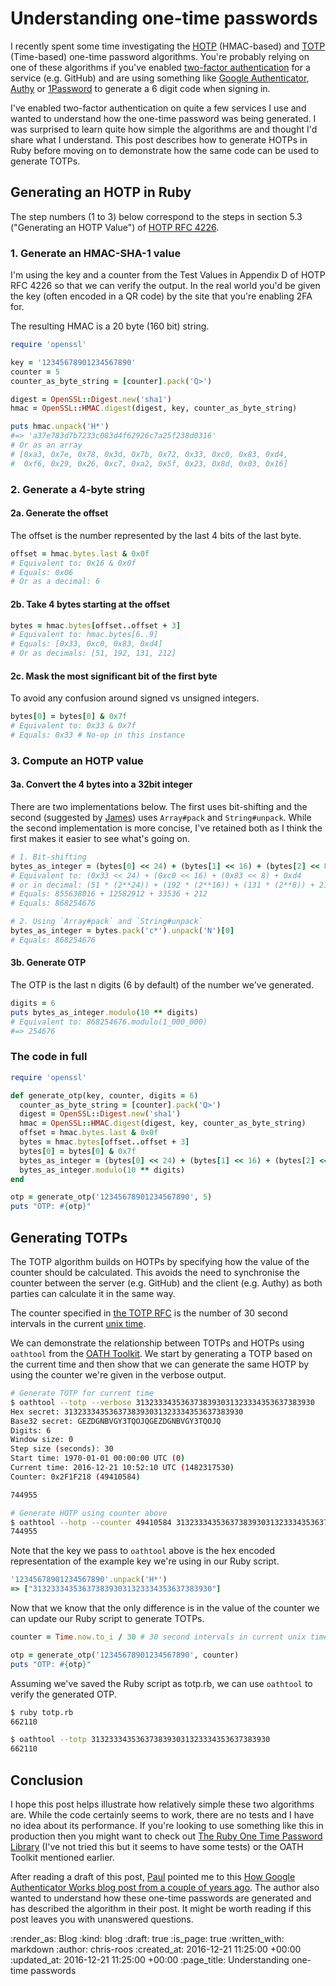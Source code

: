 # Understanding one-time passwords

I recently spent some time investigating the [HOTP][hotp] (HMAC-based) and [TOTP][totp] (Time-based) one-time password algorithms. You're probably relying on one of these algorithms if you've enabled [two-factor authentication][2fa] for a service (e.g. GitHub) and are using something like [Google Authenticator][google-authenticator], [Authy][authy] or [1Password][1password-otp] to generate a 6 digit code when signing in.

I've enabled two-factor authentication on quite a few services I use and wanted to understand how the one-time password was being generated. I was surprised to learn quite how simple the algorithms are and thought I'd share what I understand. This post describes how to generate HOTPs in Ruby before moving on to demonstrate how the same code can be used to generate TOTPs.

[1password-otp]: https://support.1password.com/one-time-passwords/
[2fa]: https://en.wikipedia.org/wiki/Multi-factor_authentication
[authy]: https://www.authy.com/
[google-authenticator]: https://en.wikipedia.org/wiki/Google_Authenticator
[hotp]: https://en.wikipedia.org/wiki/HMAC-based_One-time_Password_Algorithm
[totp]: https://en.wikipedia.org/wiki/Time-based_One-time_Password_Algorithm

## Generating an HOTP in Ruby

The step numbers (1 to 3) below correspond to the steps in section 5.3 ("Generating an HOTP Value") of [HOTP RFC 4226][rfc-4226].

### 1. Generate an HMAC-SHA-1 value

I'm using the key and a counter from the Test Values in Appendix D of HOTP RFC 4226 so that we can verify the output. In the real world you'd be given the key (often encoded in a QR code) by the site that you're enabling 2FA for.

[rfc-4226]: https://www.ietf.org/rfc/rfc4226.txt

The resulting HMAC is a 20 byte (160 bit) string.

```ruby
require 'openssl'

key = '12345678901234567890'
counter = 5
counter_as_byte_string = [counter].pack('Q>')

digest = OpenSSL::Digest.new('sha1')
hmac = OpenSSL::HMAC.digest(digest, key, counter_as_byte_string)

puts hmac.unpack('H*')
#=> 'a37e783d7b7233c083d4f62926c7a25f238d0316'
# Or as an array
# [0xa3, 0x7e, 0x78, 0x3d, 0x7b, 0x72, 0x33, 0xc0, 0x83, 0xd4,
#  0xf6, 0x29, 0x26, 0xc7, 0xa2, 0x5f, 0x23, 0x8d, 0x03, 0x16]
```

### 2. Generate a 4-byte string

#### 2a. Generate the offset

The offset is the number represented by the last 4 bits of the last byte.

```ruby
offset = hmac.bytes.last & 0x0f
# Equivalent to: 0x16 & 0x0f
# Equals: 0x06
# Or as a decimal: 6
```

#### 2b. Take 4 bytes starting at the offset

```ruby
bytes = hmac.bytes[offset..offset + 3]
# Equivalent to: hmac.bytes[6..9]
# Equals: [0x33, 0xc0, 0x83, 0xd4]
# Or as decimals: [51, 192, 131, 212]
```

#### 2c. Mask the most significant bit of the first byte

To avoid any confusion around signed vs unsigned integers.

```ruby
bytes[0] = bytes[0] & 0x7f
# Equivalent to: 0x33 & 0x7f
# Equals: 0x33 # No-op in this instance
```

### 3. Compute an HOTP value

#### 3a. Convert the 4 bytes into a 32bit integer

There are two implementations below. The first uses bit-shifting and the second (suggested by [James][james-mead]) uses `Array#pack` and `String#unpack`. While the second implementation is more concise, I've retained both as I think the first makes it easier to see what's going on.

```ruby
# 1. Bit-shifting
bytes_as_integer = (bytes[0] << 24) + (bytes[1] << 16) + (bytes[2] << 8) + bytes[3]
# Equivalent to: (0x33 << 24) + (0xc0 << 16) + (0x83 << 8) + 0xd4
# or in decimal: (51 * (2**24)) + (192 * (2**16)) + (131 * (2**8)) + 212
# Equals: 855638016 + 12582912 + 33536 + 212
# Equals: 868254676

# 2. Using `Array#pack` and `String#unpack`
bytes_as_integer = bytes.pack('c*').unpack('N')[0]
# Equals: 868254676
```

[james-mead]: /james-mead

#### 3b. Generate OTP

The OTP is the last n digits (6 by default) of the number we've generated.

```ruby
digits = 6
puts bytes_as_integer.modulo(10 ** digits)
# Equivalent to: 868254676.modulo(1_000_000)
#=> 254676
```

### The code in full

```ruby
require 'openssl'

def generate_otp(key, counter, digits = 6)
  counter_as_byte_string = [counter].pack('Q>')
  digest = OpenSSL::Digest.new('sha1')
  hmac = OpenSSL::HMAC.digest(digest, key, counter_as_byte_string)
  offset = hmac.bytes.last & 0x0f
  bytes = hmac.bytes[offset..offset + 3]
  bytes[0] = bytes[0] & 0x7f
  bytes_as_integer = (bytes[0] << 24) + (bytes[1] << 16) + (bytes[2] << 8) + bytes[3]
  bytes_as_integer.modulo(10 ** digits)
end

otp = generate_otp('12345678901234567890', 5)
puts "OTP: #{otp}"
```

## Generating TOTPs

The TOTP algorithm builds on HOTPs by specifying how the value of the counter should be calculated. This avoids the need to synchronise the counter between the server (e.g. GitHub) and the client (e.g. Authy) as both parties can calculate it in the same way.

The counter specified in [the TOTP RFC][rfc-6238] is the number of 30 second intervals in the current [unix time][unix-time].

[rfc-6238]: https://tools.ietf.org/rfc/rfc6238.txt
[unix-time]: https://en.wikipedia.org/wiki/Unix_time

We can demonstrate the relationship between TOTPs and HOTPs using `oathtool` from the [OATH Toolkit][oath-toolkit]. We start by generating a TOTP based on the current time and then show that we can generate the same HOTP by using the counter we're given in the verbose output.

[oath-toolkit]: http://www.nongnu.org/oath-toolkit/

```bash
# Generate TOTP for current time
$ oathtool --totp --verbose 3132333435363738393031323334353637383930
Hex secret: 3132333435363738393031323334353637383930
Base32 secret: GEZDGNBVGY3TQOJQGEZDGNBVGY3TQOJQ
Digits: 6
Window size: 0
Step size (seconds): 30
Start time: 1970-01-01 00:00:00 UTC (0)
Current time: 2016-12-21 10:52:10 UTC (1482317530)
Counter: 0x2F1F218 (49410584)

744955

# Generate HOTP using counter above
$ oathtool --hotp --counter 49410584 3132333435363738393031323334353637383930
744955
```

Note that the key we pass to `oathtool` above is the hex encoded representation of the example key we're using in our Ruby script.

```ruby
'12345678901234567890'.unpack('H*')
=> ["3132333435363738393031323334353637383930"]
```

Now that we know that the only difference is in the value of the counter we can update our Ruby script to generate TOTPs.

```ruby
counter = Time.now.to_i / 30 # 30 second intervals in current unix time

otp = generate_otp('12345678901234567890', counter)
puts "OTP: #{otp}"
```

Assuming we've saved the Ruby script as totp.rb, we can use `oathtool` to verify the generated OTP.

```bash
$ ruby totp.rb
662110

$ oathtool --totp 3132333435363738393031323334353637383930
662110
```

## Conclusion

I hope this post helps illustrate how relatively simple these two algorithms are. While the code certainly seems to work, there are no tests and I have no idea about its performance. If you're looking to use something like this in production then you might want to check out [The Ruby One Time Password Library][rotp] (I've not tried this but it seems to have some tests) or the OATH Toolkit mentioned earlier.

After reading a draft of this post, [Paul][paul-battley] pointed me to this [How Google Authenticator Works blog post from a couple of years ago][how-google-authenticator-works]. The author also wanted to understand how these one-time passwords are generated and has described the algorithm in their post. It might be worth reading if this post leaves you with unanswered questions.

[how-google-authenticator-works]: https://garbagecollected.org/2014/09/14/how-google-authenticator-works/
[paul-battley]: http://po-ru.com/
[rotp]: https://github.com/mdp/rotp

:render_as: Blog
:kind: blog
:draft: true
:is_page: true
:written_with: markdown
:author: chris-roos
:created_at: 2016-12-21 11:25:00 +00:00
:updated_at: 2016-12-21 11:25:00 +00:00
:page_title: Understanding one-time passwords
